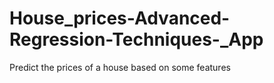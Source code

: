 # House_prices-Advanced-Regression-Techniques-_App
Predict the prices of a house based on some features
